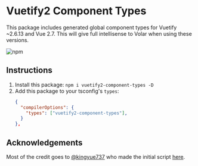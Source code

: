 # Vuetify2 Component Types

This package includes generated global component types for Vuetify ~2.6.13 and Vue 2.7. This will give full intellisense to Volar when using these versions.

![npm](https://img.shields.io/npm/v/vuetify2-component-types)

## Instructions
1. Install this package: `npm i vuetify2-component-types -D`
1. Add this package to your tsconfig's `types`:
    ``` json
    {
      "compilerOptions": {
        "types": ["vuetify2-component-types"],
      }
    },
    ```

## Acknowledgements
Most of the credit goes to [@kingyue737](https://github.com/kingyue737) who made the initial script [here](https://github.com/vuetifyjs/vuetify/issues/14798#issuecomment-1139788615).